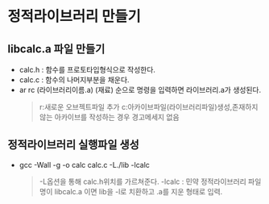 # 정적라이브러리 만들기


## libcalc.a 파일 만들기
 - calc.h : 함수를 프로토타입형식으로 작성한다.
 - calc.c : 함수의 나머지부분을 채운다.
 - ar rc (라이브러리이름.a) (재료) 순으로 명령을 입력하면 라이브러리.a가 생성된다.
	>
	>r:새로운 오브젝트파일 추가
	>c:아카이브파일(라이브러리파일)생성,존재하지않는 아카이브를 작성하는 경우 경고메세지 없음
	>

## 정적라이브러리 실행파일 생성
 - gcc -Wall -g -o calc calc.c -L./lib -lcalc
 	>
	> -L옵션을 통해 calc.h위치를 가르쳐준다.
	> -lcalc : 민약 정적라이브러리 파일명이 libcalc.a 이면 lib을 -l로 치환하고 .a를 지운 형태로 입력.
	>
